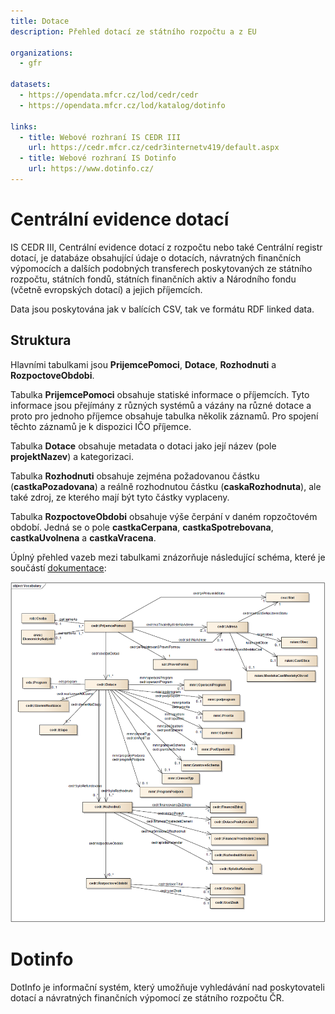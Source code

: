 ```yaml
---
title: Dotace
description: Přehled dotací ze státního rozpočtu a z EU

organizations:
  - gfr

datasets:
  - https://opendata.mfcr.cz/lod/cedr/cedr
  - https://opendata.mfcr.cz/lod/katalog/dotinfo

links:
  - title: Webové rozhraní IS CEDR III
    url: https://cedr.mfcr.cz/cedr3internetv419/default.aspx
  - title: Webové rozhraní IS Dotinfo
    url: https://www.dotinfo.cz/
---
```


# Centrální evidence dotací

IS CEDR III, Centrální evidence dotací z rozpočtu nebo také Centrální registr dotací, je databáze obsahující údaje o dotacích, návratných finančních výpomocích a dalších podobných transferech poskytovaných ze státního rozpočtu, státních fondů, státních finančních aktiv a Národního fondu (včetně evropských dotací) a jejich příjemcích.

Data jsou poskytována jak v balících CSV, tak ve formátu RDF linked data.

## Struktura

Hlavními tabulkami jsou **PrijemcePomoci**, **Dotace**, **Rozhodnuti** a **RozpoctoveObdobi**.

Tabulka **PrijemcePomoci** obsahuje statiské informace o příjemcích. Tyto informace jsou přejímány z různých systémů a vázány na různé dotace a proto pro jednoho příjemce obsahuje tabulka několik záznamů. Pro spojení těchto záznamů je k dispozici IČO příjemce. 

Tabulka **Dotace** obsahuje metadata o dotaci jako její název (pole **projektNazev**) a kategorizaci.

Tabulka **Rozhodnuti** obsahuje zejména požadovanou částku (**castkaPozadovana**) a reálně rozho&shy;dnutou částku (**caskaRozhodnuta**), ale také zdroj, ze kterého mají být tyto částky vyplaceny.

Tabulka **RozpoctoveObdobi** obsahuje výše čerpání v daném ropzočtovém období. Jedná se o pole **castkaCerpana**, **castkaSpotrebovana**, **castkaUvolnena** a **castkaVracena**.

Úplný přehled vazeb mezi tabulkami znázorňuje následující schéma, které je součástí [dokumentace](https://cedropendata.mfcr.cz/c3lod/C3_OpenData%20-%20datov%C3%A1%20sada%20IS%20CEDR%20III.pdf):

[![Struktura IS CEDR III](/assets/content/topics/cedr.png)](/assets/content/topics/cedr.png)

# Dotinfo

DotInfo je informační systém, který umožňuje vyhledávání nad poskytovateli dotací a návratných finančních výpomocí ze státního rozpočtu ČR.
